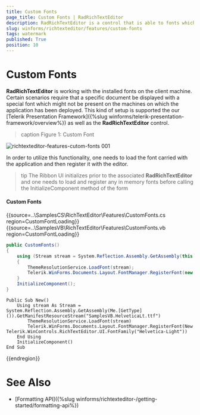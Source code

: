 ```yaml
---
title: Custom Fonts
page_title: Custom Fonts | RadRichTextEditor
description: RadRichTextEditor is a control that is able to fonts which are only read in the memory of the application.
slug: winforms/richtexteditor/features/custom-fonts
tags: watermark
published: True
position: 10
---
```


# Custom Fonts

**RadRichTextEditor** is working with the installed fonts on the client machine. Certain scenarios require that a specific document be displayed with a special font which might not be present on the machines on which the application has been deployed. This kind of setup is supported the our [Telerik Presentation Framework]({%slug winforms/telerik-presentation-framework/overview%}) as well as the **RadRichTextEditor** control.  

>caption Figure 1: Custom Font

![richtexteditor-features-cutom-fonts 001](images/richtexteditor-features-cutom-fonts001.png)

In order to utilize this functionality, one needs to load the font carried with the application and then register it with the editor.

>tip The Ribbon UI initializes prior to the associated **RadRichTextEditor** and one needs to load and register any in memory fonts before calling the InitializeComponent method of the form

#### Custom Fonts

{{source=..\SamplesCS\RichTextEditor\Features\CustomFonts.cs region=CustomFontLoading}} 
{{source=..\SamplesVB\RichTextEditor\Features\CustomFonts.vb region=CustomFontLoading}}
````C#
public CustomFonts()
{
    using (Stream stream = System.Reflection.Assembly.GetAssembly(this.GetType()).GetManifestResourceStream("SamplesCS.RichTextEditor.Features.HelveticaLt.ttf"))
    {
        ThemeResolutionService.LoadFont(stream);
        Telerik.WinForms.Documents.Layout.FontManager.RegisterFont(new Telerik.WinControls.RichTextEditor.UI.FontFamily("Helvetica-Light"));
    }
    InitializeComponent();
}

````
````VB.NET
Public Sub New()
    Using stream As Stream = System.Reflection.Assembly.GetAssembly(Me.[GetType]()).GetManifestResourceStream("SamplesVB.HelveticaLt.ttf")
        ThemeResolutionService.LoadFont(stream)
        Telerik.WinForms.Documents.Layout.FontManager.RegisterFont(New Telerik.WinControls.RichTextEditor.UI.FontFamily("Helvetica-Light"))
    End Using
    InitializeComponent()
End Sub

```` 



{{endregion}} 

# See Also

 * [Formatting API]({%slug winforms/richtexteditor-/getting-started/formatting-api%})
